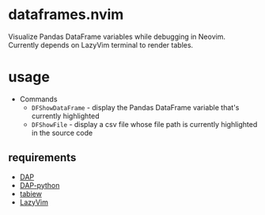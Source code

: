 # dataframes.nvim

Visualize Pandas DataFrame variables while debugging in Neovim. Currently depends on LazyVim terminal to render tables.

# usage

- Commands
  - `DFShowDataFrame` - display the Pandas DataFrame variable that's currently highlighted
  - `DFShowFile` - display a csv file whose file path is currently highlighted in the source code

## requirements

- [DAP](https://github.com/mfussenegger/nvim-dap)
- [DAP-python](https://github.com/mfussenegger/nvim-dap-python)
- [tabiew](https://github.com/shshemi/tabiew)
- [LazyVim](https://www.lazyvim.org/)
